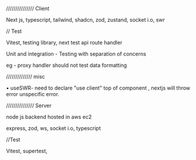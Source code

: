 /////////////// Client

Next js, typescript, tailwind, shadcn, zod, zustand, socket i.o, swr

// Test

Vitest, testing library, next test api route handler

Unit and integration -
Testing with separation of concerns

eg - proxy handler should not test data formatting

////////////// misc

• useSWR- need to declare "use client" top of component , nextjs will throw error unspecific error.

/////////////// Server

node js backend hosted in aws ec2

express, zod, ws, socket i.o, typescript

//Test

Vitest, supertest,
